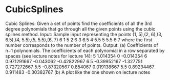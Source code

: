 # CubicSplines


 Cubic Splines: Given a set of points find the coefficients of all the 3rd
degree polynomials that go through all the given points using the cubic
splines method.
Input:
Sample input representing the points (1, 5),(2, 6),(3, 6.5),(4, 5.5),(5, 5.5),(6, 7)
6
1
5
2
6
3
6.5
4
5.5
5
5.5
6
7
where the first number corresponds to the number of points.
Output:
(a) Coefficients of n−1 polynomials. The coefficients of each polynomial
in a row separated by spaces (see lecture notes for lecture 14):
5 1.014354 0 -0.014354
6 0.971291667 -0.043062 -0.42822967
6.5 -0.39952167 -1.327751 0.727272667
5.5 -0.87320567 0.854067 0.019138667
5.5 0.89234467 0.911483 -0.30382767
(b) A plot like the one shown on lecture notes 
